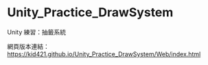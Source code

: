 # Unity_Practice_DrawSystem
 Unity 練習：抽籤系統

網頁版本連結：
https://kid421.github.io/Unity_Practice_DrawSystem/Web/index.html